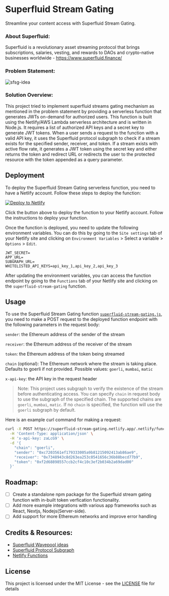 # Superfluid Stream Gating

Streamline your content access with Superfluid Stream Gating.

### About Superfluid:

Superfluid is a revolutionary asset streaming protocol that brings subscriptions, salaries, vesting, and rewards to DAOs and crypto-native businesses worldwide - https://www.superfluid.finance/

### Problem Statement:

![sfsg-idea](https://user-images.githubusercontent.com/29351207/227696398-9bf8bf6d-b676-4f74-9b65-68f19b93b652.png)

### Solution Overview:

This project tried to implement superfluid streams gating mechanism as mentioned in the problem statement by providing a serverless function that generates JWTs on-demand for authorized users.
This function is built using the Netlify/AWS Lambda serverless architecture and is written in Node.js. It requires a list of authorized API keys and a secret key to generate JWT tokens. When a user sends a request to the function with a valid API key, it uses the Superfluid protocol subgraph to check if a stream exists for the specified sender, receiver, and token. If a stream exists with active flow rate, it generates a JWT token using the secret key and either returns the token and redirect URL or redirects the user to the protected resource with the token appended as a query parameter.

## Deployment

To deploy the Superfluid Stream Gating serverless function, you need to have a Netlify account. Follow these steps to deploy the function:

[![Deploy to Netlify](https://www.netlify.com/img/deploy/button.svg)](https://app.netlify.com/start/deploy?repository=https://github.com/Salmandabbakuti/superfluid-stream-gated-jwt#JWT_SECRET=somesupersecret&SUBGRAPH_URL=https://api.thegraph.com/subgraphs/name/superfluid-finance/protocol-v1-goerli&WHITELISTED_API_KEYS=api_key_1,api_key_2,api_key_3&APP_URL=https://superfluid-stream-gating.netlify.app/)

Click the button above to deploy the function to your Netlify account. Follow the instructions to deploy your function.

Once the function is deployed, you need to update the following environment variables. You can do this by going to the `Site settings` tab of your Netlify site and clicking on `Environment Variables` > Select a variable > `Options` > `Edit`.

```
JWT_SECRET=
APP_URL=
SUBGRAPH_URL=
WHITELISTED_API_KEYS=api_key_1,api_key_2,api_key_3
```

After updating the environment variables, you can access the function endpoint by going to the `Functions` tab of your Netlify site and clicking on the `superfluid-stream-gating` function.

## Usage

To use the Superfluid Stream Gating function [`superfluid-stream-gating.js`](netlify/functions/superfluid-stream-gating.js), you need to make a POST request to the deployed function endpoint with the following parameters in the request body:

`sender`: the Ethereum address of the sender of the stream

`receiver`: the Ethereum address of the receiver of the stream

`token`: the Ethereum address of the token being streamed

`chain` (optional): The Ethereum network where the stream is taking place. Defaults to goerli if not provided. Possible values: `goerli`, `mumbai`, `matic`

`x-api-key`: the API key in the request header

> Note: This project uses subgraph to verify the existence of the stream before authenticating access. You can specify `chain` in request body to use the subgraph of the specified chain. The supported chains are `goerli`, `mumbai`, `matic`. If no `chain` is specified, the function will use the `goerli` subgraph by default.

Here is an example curl command for making a request:

```bash
curl -X POST https://superfluid-stream-gating.netlify.app/.netlify/functions/superfluid-stream-gating \
  -H 'Content-Type: application/json' \
  -H 'x-api-key: zaLcG9' \
  -d '{
    "chain": "goerli",
    "sender": "0xc7203561ef179333005a9b81215092413ab86ae9",
    "receiver": "0x7348943c8d263ea253c0541656c36b88becd77b9",
    "token": "0xf2d68898557ccb2cf4c10c3ef2b034b2a69dad00"
  }'

```

## Roadmap:

- [ ] Create a standalone npm package for the Superfluid stream gating function with in-built token verfication functionality.
- [ ] Add more example integrations with various app frameworks such as React, Nextjs, Nodejs(Server-side).
- [ ] Add support for more Ethereum networks and improve error handling

## Credits & Resources:

- [Superfluid Wavepool ideas](https://superfluidhq.notion.site/Superfluid-Wave-Project-Ideas-7e8c792758004bd2ae452d1f9810cc58)
- [Superfluid Protocol Subgraph](https://api.thegraph.com/subgraphs/name/superfluid-finance/protocol-v1-mumbai)
- [Netlify Functions](https://docs.netlify.com/functions/build/?fn-language=js)

## License

This project is licensed under the MIT License - see the [LICENSE](LICENSE) file for details
